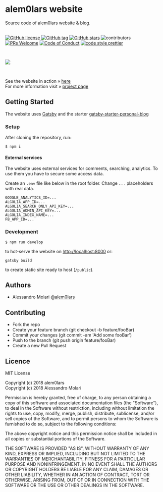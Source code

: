 # alem0lars website

Source code of alem0lars website & blog. <br /> <br />

[![GitHub license][mit-badge]][mit]
[![GitHub tag][tag-badge]][tag]
[![GitHub stars][stars-badge]][stars]
![contributors][contributors-badge]
[![PRs Welcome][prs-badge]][prs]
[![Code of Conduct][coc-badge]][coc]
[![code style prettier][prettier-badge]][prettier]

  <br />

![](static/screens/alem0lars.github.com.gif) <br />

  <br />

See the website in action » [here](https://alem0lars.github.com.alem0lars.com/) <br />
For more information visit » [project page](https://github.com/alem0lars/alem0lars.github.com)

## Getting Started

The website uses [Gatsby][gatsby] and
the starter [gatsby-starter-personal-blog][gatsby-starter-personal-blog]

### Setup

After cloning the repository, run:

```shell-session
$ npm i
```

#### External services

The website uses external services for comments, searching, analytics.
To use them you have to secure some access data.

Create an `.env` file like below in the root folder.
Change `...` placeholders with real data.

```text
GOOGLE_ANALYTICS_ID=...
ALGOLIA_APP_ID=...
ALGOLIA_SEARCH_ONLY_API_KEY=...
ALGOLIA_ADMIN_API_KEY=...
ALGOLIA_INDEX_NAME=...
FB_APP_ID=...
```

### Development

```text
$ npm run develop
```

to hot-serve the website on [http://localhost:8000](http://localhost:8000) or:

```text
gatsby build
```

to create static site ready to host (`/public`).

## Authors

* Alessandro Molari [@alem0lars][github-alem0lars]

## Contributing

* Fork the repo
* Create your feature branch (git checkout -b feature/fooBar)
* Commit your changes (git commit -am 'Add some fooBar')
* Push to the branch (git push origin feature/fooBar)
* Create a new Pull Request

## Licence

MIT License

Copyright (c) 2018 alem0lars <br />Copyright (c) 2018 Alessandro Molari

Permission is hereby granted, free of charge, to any person obtaining a copy of this software and associated documentation files (the "Software"), to deal in the Software without restriction, including without limitation the rights to use, copy, modify, merge, publish, distribute, sublicense, and/or sell
copies of the Software, and to permit persons to whom the Software is furnished to do so, subject to the following conditions:

The above copyright notice and this permission notice shall be included in all copies or substantial portions of the Software.

THE SOFTWARE IS PROVIDED "AS IS", WITHOUT WARRANTY OF ANY KIND, EXPRESS OR IMPLIED, INCLUDING BUT NOT LIMITED TO THE WARRANTIES OF MERCHANTABILITY, FITNESS FOR A PARTICULAR PURPOSE AND NONINFRINGEMENT. IN NO EVENT SHALL THE AUTHORS OR COPYRIGHT HOLDERS BE LIABLE FOR ANY CLAIM, DAMAGES OR OTHER LIABILITY, WHETHER IN AN ACTION OF CONTRACT, TORT OR OTHERWISE, ARISING FROM, OUT OF OR IN CONNECTION WITH THE SOFTWARE OR THE USE OR OTHER DEALINGS IN THE SOFTWARE.

<!-- ----------------------------------------------------------------------- -->

<!-- Personal -->
[github-alem0lars]: https://github.com/alem0lars

<!-- Badges -->
[coc-badge]: https://img.shields.io/badge/code%20of-conduct-ff69b4.svg?style=flat-square
[coc]: https://github.com/alem0lars/alem0lars.github.com/blob/master/CODE_OF_CONDUCT.md
[prs-badge]: https://img.shields.io/badge/PRs-welcome-brightgreen.svg?style=flat-square
[prs]: http://makeapullrequest.com
[tag-badge]: https://img.shields.io/github/tag/alem0lars/alem0lars.github.com.svg
[tag]: https://github.com/alem0lars/alem0lars.github.com
[stars-badge]: https://img.shields.io/github/stars/alem0lars/alem0lars.github.com.svg
[stars]: https://github.com/alem0lars/alem0lars.github.com/stargazers
[contributors-badge]: https://img.shields.io/github/contributors/alem0lars/alem0lars.github.com.svg
[prettier-badge]: https://img.shields.io/badge/code_style-prettier-ff69b4.svg?style=flat-square
[prettier]: https://github.com/prettier/prettier
[mit-badge]: https://img.shields.io/github/license/alem0lars/alem0lars.github.com.svg
[mit]: https://github.com/alem0lars/alem0lars.github.com/blob/master/LICENSE

<!-- Others -->
[gatsby]: https://www.gatsbyjs.org
[gatsby-starter-personal-blog]: https://github.com/greglobinski/gatsby-starter-personal-blog
